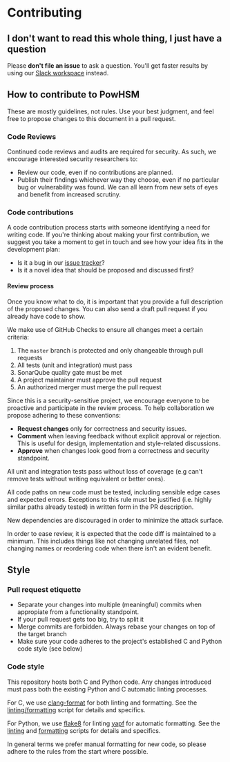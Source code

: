 # Contributing

## I don't want to read this whole thing, I just have a question

Please **don't file an issue** to ask a question. You'll get faster results by using our [Slack workspace](https://developers.rsk.co/slack/) instead.

## How to contribute to PowHSM

These are mostly guidelines, not rules. Use your best judgment, and feel free to propose changes to this document in a pull request.

### Code Reviews

Continued code reviews and audits are required for security. As such, we encourage interested security researchers to:

* Review our code, even if no contributions are planned.
* Publish their findings whichever way they choose, even if no particular bug or vulnerability was found. We can all learn from new sets of eyes and benefit from increased scrutiny.

### Code contributions

A code contribution process starts with someone identifying a need for writing code. If you're thinking about making your first contribution, we suggest you take a moment to get in touch and see how your idea fits in the development plan:

* Is it a bug in our [issue tracker](https://github.com/rsksmart/rsk-powhsm/issues)?
* Is it a novel idea that should be proposed and discussed first?

#### Review process

Once you know what to do, it is important that you provide a full description of the proposed changes. You can also send a draft pull request if you already have code to show.

We make use of GitHub Checks to ensure all changes meet a certain criteria:

1. The `master` branch is protected and only changeable through pull requests
1. All tests (unit and integration) must pass
1. SonarQube quality gate must be met
1. A project maintainer must approve the pull request
1. An authorized merger must merge the pull request

Since this is a security-sensitive project, we encourage everyone to be proactive and participate in the review process. To help collaboration we propose adhering to these conventions:

* **Request changes** only for correctness and security issues.
* **Comment** when leaving feedback without explicit approval or rejection. This is useful for design, implementation and style-related discussions.
* **Approve** when changes look good from a correctness and security standpoint.

All unit and integration tests pass without loss of coverage (e.g can't remove tests without writing equivalent or better ones).

All code paths on new code must be tested, including sensible edge cases and expected errors. Exceptions to this rule must be justified (i.e. highly similar paths already tested) in written form in the PR description. 

New dependencies are discouraged in order to minimize the attack surface.

In order to ease review, it is expected that the code diff is maintained to a minimum. This includes things like not changing unrelated files, not changing names or reordering code when there isn't an evident benefit.

## Style

### Pull request etiquette

* Separate your changes into multiple (meaningful) commits when appropiate from a functionality standpoint. 
* If your pull request gets too big, try to split it
* Merge commits are forbidden. Always rebase your changes on top of the target branch
* Make sure your code adheres to the project's established C and Python code style (see below)

### Code style

This repository hosts both C and Python code. Any changes introduced must pass both the existing Python and C automatic linting processes.

For C, we use [clang-format](https://releases.llvm.org/10.0.0/tools/clang/docs/ClangFormat.html) for both linting and formatting. See the [linting/formatting](./linc-c) script for details and specifics.

For Python, we use [flake8](https://flake8.pycqa.org/en/latest/) for linting [yapf](https://github.com/google/yapf) for automatic formatting. See the [linting](./lint-python) and [formatting](./format-python) scripts for details and specifics.

In general terms we prefer manual formatting for new code, so please adhere to the rules from the start where possible.
